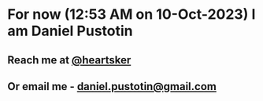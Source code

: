 # For now (12:53 AM on 10-Oct-2023) I am Daniel Pustotin
## Reach me at [@heartsker](https://t.me/heartsker)
## Or email me - daniel.pustotin@gmail.com
